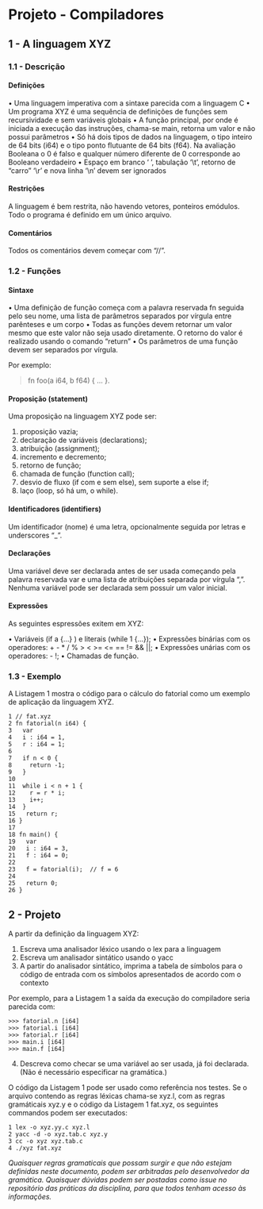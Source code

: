 # Projeto - Compiladores

## 1 - A linguagem XYZ
### 1.1 - Descrição

#### Definições
• Uma linguagem imperativa com a sintaxe parecida com a linguagem C
• Um programa XYZ é uma sequência de definições de funções sem recursividade e sem variáveis globais
• A função principal, por onde é iniciada a execução das instruções, chama-se main, retorna um valor e não possui parâmetros
• Só há dois tipos de dados na linguagem, o tipo inteiro de 64 bits (i64) e o tipo ponto flutuante de 64 bits (f64). Na avaliação Booleana o 0 é falso e qualquer número diferente de 0 corresponde ao Booleano verdadeiro
• Espaço em branco ‘ ’, tabulação ‘\t’, retorno de “carro” ‘\r’ e nova linha ‘\n’ devem ser ignorados

#### Restrições 

A linguagem é bem restrita, não havendo vetores, ponteiros emódulos. 
Todo o programa é definido em um único arquivo.

#### Comentários 

Todos os comentários devem começar com “//”.

### 1.2 - Funções

#### Sintaxe
• Uma definição de função começa com a palavra reservada fn seguida pelo seu nome, uma lista de parâmetros separados por vírgula entre parênteses e um corpo
• Todas as funções devem retornar um valor mesmo que este valor não seja usado diretamente. O retorno do valor é realizado usando o comando “return”
• Os parâmetros de uma função devem ser separados por vírgula. 

Por exemplo:
> fn foo(a i64, b f64) { ... }.

#### Proposição (statement)

Uma proposição na linguagem XYZ pode ser:
1. proposição vazia;
2. declaração de variáveis (declarations);
3. atribuição (assignment);
4. incremento e decremento;
5. retorno de função;
6. chamada de função (function call);
7. desvio de fluxo (if com e sem else), sem suporte a else if;
8. laço (loop, só há um, o while).

#### Identificadores (identifiers)

Um identificador (nome) é uma letra, opcionalmente seguida por letras e underscores “_”.

#### Declarações

Uma variável deve ser declarada antes de ser usada começando pela palavra reservada var e uma lista de atribuições separada por vírgula “,”.
Nenhuma variável pode ser declarada sem possuir um valor inicial.

#### Expressões

As seguintes espressões exitem em XYZ:

• Variáveis (if a {...} ) e literais (while 1 {...});
• Expressões binárias com os operadores: + - * / % > < >= <= == != && ||;
• Expressões unárias com os operadores: - !;
• Chamadas de função.

### 1.3 - Exemplo

A Listagem 1 mostra o código para o cálculo do fatorial como um exemplo
de aplicação da linguagem XYZ.

```
1 // fat.xyz
2 fn fatorial(n i64) {
3   var
4   i : i64 = 1,
5   r : i64 = 1;
6
7   if n < 0 {
8     return -1;
9   }
10
11  while i < n + 1 {
12    r = r * i;
13    i++;
14  }
15   return r;
16 }
17
18 fn main() {
19   var
20   i : i64 = 3,
21   f : i64 = 0;
22
23   f = fatorial(i);  // f = 6
24
25   return 0;
26 }
```

## 2 - Projeto

A partir da definição da linguagem XYZ:

1. Escreva uma analisador léxico usando o lex para a linguagem
2. Escreva um analisador sintático usando o yacc
3. A partir do analisador sintático, imprima a tabela de símbolos para o código de entrada com os símbolos apresentados de acordo com o contexto
   
Por exemplo, para a Listagem 1 a saída da execução do compiladore seria parecida com:

```
>>> fatorial.n [i64]
>>> fatorial.i [i64]
>>> fatorial.r [i64]
>>> main.i [i64]
>>> main.f [i64]
```

4. Descreva como checar se uma variável ao ser usada, já foi declarada. (Não é necessário especificar na gramática.)

O código da Listagem 1 pode ser usado como referência nos testes. Se o arquivo contendo as regras léxicas chama-se xyz.l, com as regras gramáticais xyz.y e o código da Listagem 1 fat.xyz, os seguintes commandos podem ser executados:

```
1 lex -o xyz.yy.c xyz.l
2 yacc -d -o xyz.tab.c xyz.y
3 cc -o xyz xyz.tab.c
4 ./xyz fat.xyz
```

*Quaisquer regras gramaticais que possam surgir e que não estejam definidas neste documento, podem ser arbitradas pelo desenvolvedor da gramática.*
*Quaisquer dúvidas podem ser postadas como issue no repositório das práticas da disciplina, para que todos tenham acesso às informações.*
